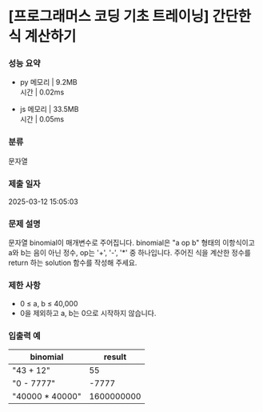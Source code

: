 # [프로그래머스 코딩 기초 트레이닝] 간단한 식 계산하기

### 성능 요약

- py
  메모리 | 9.2MB  
  시간 | 0.02ms

- js
  메모리 | 33.5MB  
  시간 | 0.05ms

### 분류

문자열

### 제출 일자

2025-03-12 15:05:03

### 문제 설명

문자열 binomial이 매개변수로 주어집니다. binomial은 "a op b" 형태의 이항식이고 a와 b는 음이 아닌 정수, op는 '+', '-', '\*' 중 하나입니다. 주어진 식을 계산한 정수를 return 하는 solution 함수를 작성해 주세요.

### 제한 사항

- 0 ≤ a, b ≤ 40,000
- 0을 제외하고 a, b는 0으로 시작하지 않습니다.

### 입출력 예

| binomial         | result     |
| ---------------- | ---------- |
| "43 + 12"        | 55         |
| "0 - 7777"       | -7777      |
| "40000 \* 40000" | 1600000000 |
